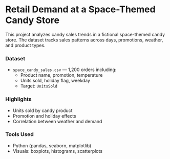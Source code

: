 # Retail Demand at a Space-Themed Candy Store

This project analyzes candy sales trends in a fictional space-themed candy store. The dataset tracks sales patterns across days, promotions, weather, and product types.

### Dataset

- `space_candy_sales.csv` — 1,200 orders including:
  - Product name, promotion, temperature
  - Units sold, holiday flag, weekday
  - Target: `UnitsSold`

### Highlights

- Units sold by candy product
- Promotion and holiday effects
- Correlation between weather and demand

### Tools Used

- Python (pandas, seaborn, matplotlib)
- Visuals: boxplots, histograms, scatterplots

